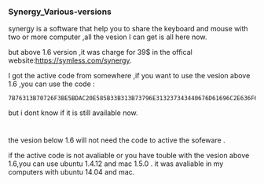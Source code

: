 ### Synergy_Various-versions
synergy is a software that help you to share the keyboard and mouse with two or more computer ,all the vesion I can get is all here now.

but above 1.6 version ,it was charge for 39$ in the offical website:https://symless.com/synergy.

I got the active code from somewhere ,if you want to use the vesion above 1.6 ,you can use the code :
    
	7B76313B70726F3BE5BDAC20E585B33B313B73796E313237343440676D61696C2E636F6D3B3B3B7D  
but i dont know if it is still available now.
#
the vesion below 1.6 will not need the code to active the sofeware .

if  the active code is not avaliable or you have touble with the vesion above 1.6,you can use ubuntu 1.4.12 and mac 1.5.0 .
it was avaliable in my computers with ubuntu 14.04 and mac.
